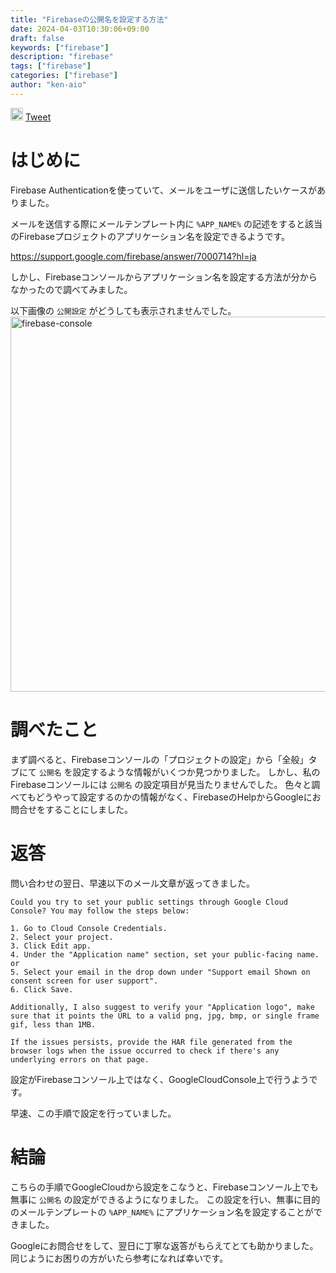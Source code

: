```yaml
---
title: "Firebaseの公開名を設定する方法"
date: 2024-04-03T10:30:06+09:00
draft: false
keywords: ["firebase"]
description: "firebase"
tags: ["firebase"]
categories: ["firebase"]
author: "ken-aio"
---
```


<a href="http://b.hatena.ne.jp/entry/" class="hatena-bookmark-button" data-hatena-bookmark-layout="vertical-normal" data-hatena-bookmark-lang="ja" title="このエントリーをはてなブックマークに追加"><img src="https://b.st-hatena.com/images/entry-button/button-only@2x.png" alt="このエントリーをはてなブックマークに追加" width="20" height="20" style="border: none;" /></a><script type="text/javascript" src="https://b.st-hatena.com/js/bookmark_button.js" charset="utf-8" async="async"></script>
<a href="https://twitter.com/share?ref_src=twsrc%5Etfw" class="twitter-share-button" data-show-count="false">Tweet</a><script async src="https://platform.twitter.com/widgets.js" charset="utf-8"></script>

# はじめに
Firebase Authenticationを使っていて、メールをユーザに送信したいケースがありました。

メールを送信する際にメールテンプレート内に `%APP_NAME%` の記述をすると該当のFirebaseプロジェクトのアプリケーション名を設定できるようです。

https://support.google.com/firebase/answer/7000714?hl=ja

しかし、Firebaseコンソールからアプリケーション名を設定する方法が分からなかったので調べてみました。

以下画像の `公開設定` がどうしても表示されませんでした。
<img src="../firebase-console.png" alt="firebase-console" width="600">

# 調べたこと
まず調べると、Firebaseコンソールの「プロジェクトの設定」から「全般」タブにて `公開名` を設定するような情報がいくつか見つかりました。
しかし、私のFirebaseコンソールには `公開名` の設定項目が見当たりませんでした。
色々と調べてもどうやって設定するのかの情報がなく、FirebaseのHelpからGoogleにお問合せをすることにしました。

# 返答
問い合わせの翌日、早速以下のメール文章が返ってきました。

```
Could you try to set your public settings through Google Cloud Console? You may follow the steps below:

1. Go to Cloud Console Credentials.
2. Select your project.
3. Click Edit app.
4. Under the "Application name" section, set your public-facing name. or
5. Select your email in the drop down under "Support email Shown on consent screen for user support".
6. Click Save.

Additionally, I also suggest to verify your "Application logo", make sure that it points the URL to a valid png, jpg, bmp, or single frame gif, less than 1MB.

If the issues persists, provide the HAR file generated from the browser logs when the issue occurred to check if there's any underlying errors on that page.
```

設定がFirebaseコンソール上ではなく、GoogleCloudConsole上で行うようです。

早速、この手順で設定を行っていました。

# 結論
こちらの手順でGoogleCloudから設定をこなうと、Firebaseコンソール上でも無事に `公開名` の設定ができるようになりました。
この設定を行い、無事に目的のメールテンプレートの `%APP_NAME%` にアプリケーション名を設定することができました。

Googleにお問合せをして、翌日に丁寧な返答がもらえてとても助かりました。
同じようにお困りの方がいたら参考になれば幸いです。
